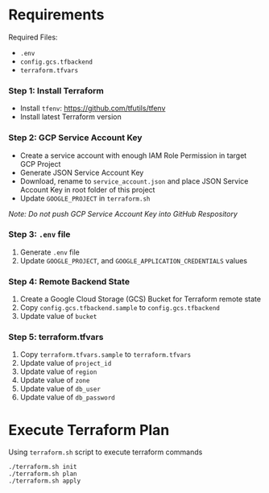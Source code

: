 # Requirements
Required Files:
- `.env`
- `config.gcs.tfbackend`
- `terraform.tfvars`

### Step 1: Install Terraform
- Install `tfenv`: https://github.com/tfutils/tfenv
- Install latest Terraform version

### Step 2: GCP Service Account Key
- Create a service account with enough IAM Role Permission in target GCP Project
- Generate JSON Service Account Key
- Download, rename to `service_account.json` and place JSON Service Account Key in root folder of this project
- Update `GOOGLE_PROJECT` in `terraform.sh`

*Note: Do not push GCP Service Account Key into GitHub Respository*

### Step 3: `.env` file
1. Generate `.env` file
2. Update `GOOGLE_PROJECT`, and `GOOGLE_APPLICATION_CREDENTIALS` values

### Step 4: Remote Backend State
1. Create a Google Cloud Storage (GCS) Bucket for Terraform remote state
2. Copy `config.gcs.tfbackend.sample` to `config.gcs.tfbackend`
3. Update value of `bucket`

### Step 5: terraform.tfvars
1. Copy `terraform.tfvars.sample` to `terraform.tfvars`
2. Update value of `project_id`
3. Update value of `region`
4. Update value of `zone`
5. Update value of `db_user`
6. Update value of `db_password`

# Execute Terraform Plan
Using `terraform.sh` script to execute terraform commands

```
./terraform.sh init
./terraform.sh plan
./terraform.sh apply
```

